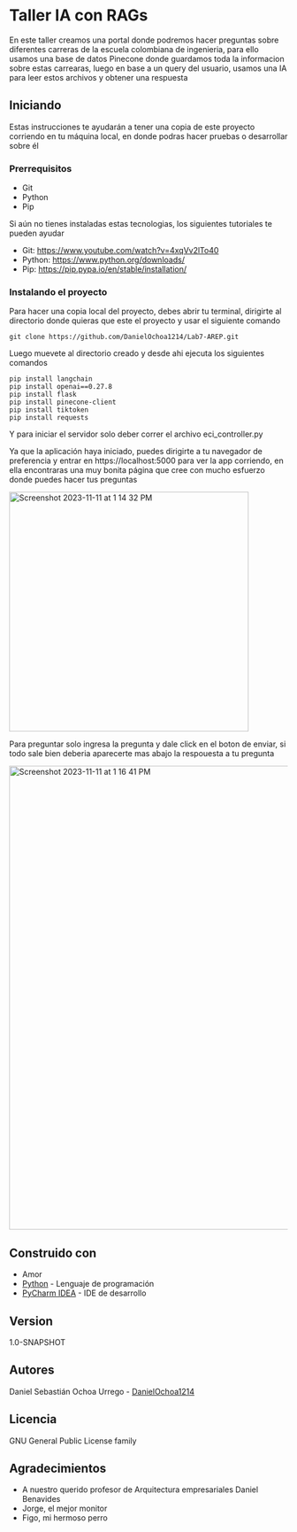 # Taller IA con RAGs 

En este taller creamos una portal donde podremos hacer preguntas sobre diferentes carreras de la escuela colombiana de ingenieria, para ello usamos una base de datos Pinecone
donde guardamos toda la informacion sobre estas carrearas, luego en base a un query del usuario, usamos una IA para leer estos archivos y obtener una respuesta 

## Iniciando

Estas instrucciones te ayudarán a tener una copia de este proyecto corriendo en tu máquina local, en donde podras hacer pruebas o desarrollar sobre él 

### Prerrequisitos

* Git 
* Python
* Pip

Si aún no tienes instaladas estas tecnologias, los siguientes tutoriales te pueden ayudar

* Git: https://www.youtube.com/watch?v=4xqVv2lTo40
* Python: https://www.python.org/downloads/
* Pip: https://pip.pypa.io/en/stable/installation/

### Instalando el proyecto

Para hacer una copia local del proyecto, debes abrir tu terminal, dirigirte al directorio donde quieras que este el proyecto y usar el siguiente comando

```
git clone https://github.com/DanielOchoa1214/Lab7-AREP.git
```

Luego muevete al directorio creado y desde ahi ejecuta los siguientes comandos

```
pip install langchain
pip install openai==0.27.8
pip install flask
pip install pinecone-client
pip install tiktoken
pip install requests
```

Y para iniciar el servidor solo deber correr el archivo eci_controller.py

Ya que la aplicación haya iniciado, puedes dirigirte a tu navegador de preferencia y entrar en https://localhost:5000 para ver la app corriendo, en ella encontraras una muy bonita página que cree con mucho esfuerzo donde puedes hacer tus preguntas

<img width="433" alt="Screenshot 2023-11-11 at 1 14 32 PM" src="https://github.com/DanielOchoa1214/Taller-IA/assets/77862016/6f45f465-4d72-4959-844b-88e18d1cc88b">

Para preguntar solo ingresa la pregunta y dale click en el boton de enviar, si todo sale bien deberia aparecerte mas abajo la respouesta a tu pregunta

<img width="838" alt="Screenshot 2023-11-11 at 1 16 41 PM" src="https://github.com/DanielOchoa1214/Taller-IA/assets/77862016/b8018e64-2551-43fe-bb74-cd89dc19957e">

## Construido con

* Amor
* [Python](https://www.python.org/) - Lenguaje de programación
* [PyCharm IDEA](https://www.jetbrains.com/es-es/pycharm/) - IDE de desarrollo

## Version

1.0-SNAPSHOT

## Autores

Daniel Sebastián Ochoa Urrego - [DanielOchoa1214](https://github.com/DanielOchoa1214)

## Licencia

GNU General Public License family
## Agradecimientos

* A nuestro querido profesor de Arquitectura empresariales Daniel Benavides
* Jorge, el mejor monitor 
* Figo, mi hermoso perro


